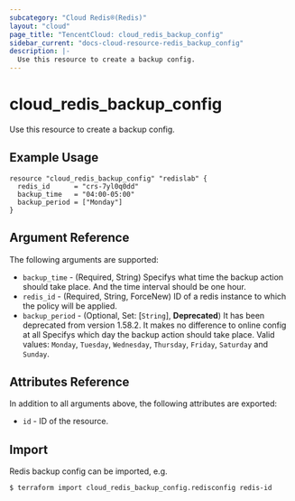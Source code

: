 ```yaml
---
subcategory: "Cloud Redis®(Redis)"
layout: "cloud"
page_title: "TencentCloud: cloud_redis_backup_config"
sidebar_current: "docs-cloud-resource-redis_backup_config"
description: |-
  Use this resource to create a backup config.
---
```


# cloud_redis_backup_config

Use this resource to create a backup config.

## Example Usage

```hcl
resource "cloud_redis_backup_config" "redislab" {
  redis_id      = "crs-7yl0q0dd"
  backup_time   = "04:00-05:00"
  backup_period = ["Monday"]
}
```

## Argument Reference

The following arguments are supported:

* `backup_time` - (Required, String) Specifys what time the backup action should take place. And the time interval should be one hour.
* `redis_id` - (Required, String, ForceNew) ID of a redis instance to which the policy will be applied.
* `backup_period` - (Optional, Set: [`String`], **Deprecated**) It has been deprecated from version 1.58.2. It makes no difference to online config at all Specifys which day the backup action should take place. Valid values: `Monday`, `Tuesday`, `Wednesday`, `Thursday`, `Friday`, `Saturday` and `Sunday`.

## Attributes Reference

In addition to all arguments above, the following attributes are exported:

* `id` - ID of the resource.



## Import

Redis  backup config can be imported, e.g.

```
$ terraform import cloud_redis_backup_config.redisconfig redis-id
```

